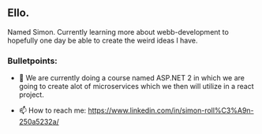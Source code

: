 ## Ello. 

Named Simon. Currently learning more about webb-development to hopefully one day be able to create the weird ideas I have.

### Bulletpoints: 

- 🌱 We are currently doing a course named ASP.NET 2 in which we are going to create alot of microservices which we then will utilize in a react project.


- 📫 How to reach me: https://www.linkedin.com/in/simon-roll%C3%A9n-250a5232a/




<!--
**SimonR-prog/SimonR-prog** is a ✨ _special_ ✨ repository because its `README.md` (this file) appears on your GitHub profile.

Here are some ideas to get you started:

- 🔭 I’m currently working on ...
- 🌱 I’m currently learning ...
- 👯 I’m looking to collaborate on ...
- 🤔 I’m looking for help with ...
- 💬 Ask me about ...
- 📫 How to reach me: ...
- ⚡ Fun fact: ...
-->
